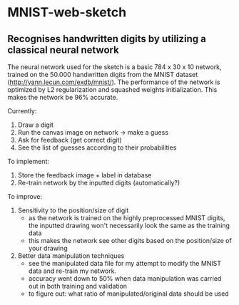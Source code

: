 # MNIST-web-sketch
## Recognises handwritten digits by utilizing a classical neural network

The neural network used for the sketch is a basic 784 x 30 x 10 network, trained on the 50.000 handwritten digits from the MNIST dataset (http://yann.lecun.com/exdb/mnist/).
The performance of the network is optimized by L2 regularization and squashed weights initialization. This makes the network be 96% accurate.

Currently:
  1. Draw a digit
  2. Run the canvas image on network -> make a guess
  3. Ask for feedback (get correct digit)
  4. See the list of guesses according to their probabilities

To implement:
  1. Store the feedback image + label in database
  2. Re-train network by the inputted digits (automatically?)

To improve:
  1. Sensitivity to the position/size of digit 
        - as the network is trained on the highly preprocessed MNIST digits, the inputted drawing won't necessarily look the same as the training data
        - this makes the network see other digits based on the position/size of your drawing
  2. Better data manipulation techniques
        - see the manipulated data file for my attempt to modify the MNIST data and re-train my network.
        - accuracy went down to 50% when data manipulation was carried out in both training and validation
        - to figure out: what ratio of manipulated/original data should be used
